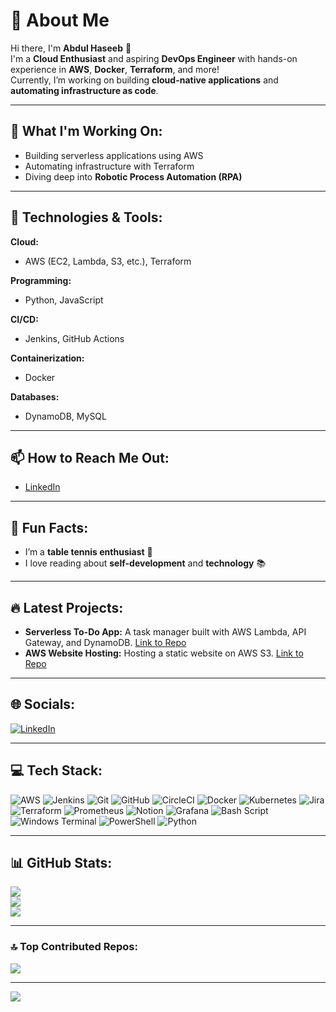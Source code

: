 # 💫 About Me
Hi there, I'm **Abdul Haseeb** 👋  
I'm a **Cloud Enthusiast** and aspiring **DevOps Engineer** with hands-on experience in **AWS**, **Docker**, **Terraform**, and more!  
Currently, I’m working on building **cloud-native applications** and **automating infrastructure as code**.

---

## 🚀 What I'm Working On:
- Building serverless applications using AWS
- Automating infrastructure with Terraform
- Diving deep into **Robotic Process Automation (RPA)**

---

## 🔧 Technologies & Tools:
**Cloud:**
- AWS (EC2, Lambda, S3, etc.), Terraform

**Programming:**
- Python, JavaScript

**CI/CD:**
- Jenkins, GitHub Actions

**Containerization:**
- Docker

**Databases:**
- DynamoDB, MySQL

---

## 📫 How to Reach Me Out:
- [LinkedIn](https://linkedin.com/in/abdul-haseeb-54154423a)  

---

## 🌱 Fun Facts:
- I’m a **table tennis enthusiast** 🏓
- I love reading about **self-development** and **technology** 📚

---

## 🔥 Latest Projects:
- **Serverless To-Do App:** A task manager built with AWS Lambda, API Gateway, and DynamoDB. [Link to Repo](https://github.com/username/repo-link)
- **AWS Website Hosting:** Hosting a static website on AWS S3. [Link to Repo](https://github.com/username/repo-link)

---

## 🌐 Socials:
[![LinkedIn](https://img.shields.io/badge/LinkedIn-%230077B5.svg?logo=linkedin&logoColor=white)](https://linkedin.com/in/abdul-haseeb-54154423a)

---

## 💻 Tech Stack:
![AWS](https://img.shields.io/badge/AWS-%23FF9900.svg?style=plastic&logo=amazon-aws&logoColor=white) 
![Jenkins](https://img.shields.io/badge/jenkins-%232C5263.svg?style=plastic&logo=jenkins&logoColor=white) 
![Git](https://img.shields.io/badge/git-%23F05033.svg?style=plastic&logo=git&logoColor=white) 
![GitHub](https://img.shields.io/badge/github-%23121011.svg?style=plastic&logo=github&logoColor=white) 
![CircleCI](https://img.shields.io/badge/circleci-%23161616.svg?style=plastic&logo=circleci&logoColor=white) 
![Docker](https://img.shields.io/badge/docker-%230db7ed.svg?style=plastic&logo=docker&logoColor=white) 
![Kubernetes](https://img.shields.io/badge/kubernetes-%23326ce5.svg?style=plastic&logo=kubernetes&logoColor=white) 
![Jira](https://img.shields.io/badge/jira-%230A0FFF.svg?style=plastic&logo=jira&logoColor=white) 
![Terraform](https://img.shields.io/badge/terraform-%235835CC.svg?style=plastic&logo=terraform&logoColor=white) 
![Prometheus](https://img.shields.io/badge/Prometheus-E6522C?style=plastic&logo=Prometheus&logoColor=white) 
![Notion](https://img.shields.io/badge/Notion-%23000000.svg?style=plastic&logo=notion&logoColor=white) 
![Grafana](https://img.shields.io/badge/grafana-%23F46800.svg?style=plastic&logo=grafana&logoColor=white) 
![Bash Script](https://img.shields.io/badge/bash_script-%23121011.svg?style=plastic&logo=gnu-bash&logoColor=white) 
![Windows Terminal](https://img.shields.io/badge/Windows%20Terminal-%234D4D4D.svg?style=plastic&logo=windows-terminal&logoColor=white) 
![PowerShell](https://img.shields.io/badge/PowerShell-%235391FE.svg?style=plastic&logo=powershell&logoColor=white) 
![Python](https://img.shields.io/badge/python-3670A0?style=plastic&logo=python&logoColor=ffdd54)

---

## 📊 GitHub Stats:
![](https://github-readme-stats.vercel.app/api?username=Haseebolal&theme=dark&hide_border=true&include_all_commits=false&count_private=true)  
![](https://github-readme-streak-stats.herokuapp.com/?user=Haseebolal&theme=dark&hide_border=true)  
![](https://github-readme-stats.vercel.app/api/top-langs/?username=Haseebolal&theme=dark&hide_border=true&include_all_commits=false&count_private=true&layout=compact)

---

### 🔝 Top Contributed Repos:
![](https://github-contributor-stats.vercel.app/api?username=Haseebolal&limit=5&theme=shadow_green&combine_all_yearly_contributions=true)

---

[![](https://visitcount.itsvg.in/api?id=Haseebolal&icon=0&color=0)](https://visitcount.itsvg.in)
